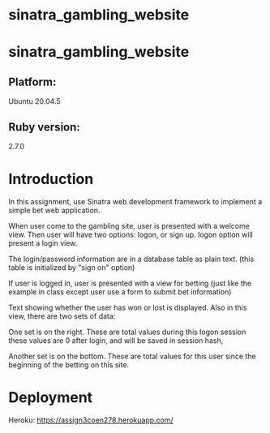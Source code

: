 # sinatra_gambling_website
# sinatra_gambling_website

## Platform: 
Ubuntu 20.04.5
## Ruby version: 
2.7.0
# Introduction
In this assignment, use Sinatra web development framework to implement a simple bet web
application.

When user come to the gambling site, user is presented with a welcome view.
Then user will have two options: logon, or sign up.
logon option will present a login view.

The login/password information are in a database table as plain text.
(this table is initialized by "sign on" option)

If user is logged in, user is presented with a view for betting (just like the example in class
except user use a form to submit bet information)

Text showing whether the user has won or lost is displayed.
Also in this view, there are two sets of data:

One set is on the right. These are total values during this logon session
these values are 0 after login, and will be saved in session hash,

Another set is on the bottom. These are total values for this user since the beginning of the
betting on this site.

# Deployment
Heroku: https://assign3coen278.herokuapp.com/
